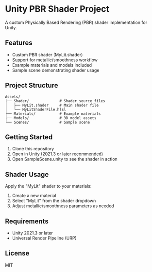 # Unity PBR Shader Project

A custom Physically Based Rendering (PBR) shader implementation for Unity.

## Features
- Custom PBR shader (MyLit.shader)
- Support for metallic/smoothness workflow
- Example materials and models included
- Sample scene demonstrating shader usage

## Project Structure
```
Assets/
├── Shader/              # Shader source files
│   ├── MyLit.shader     # Main shader file
│   └── MyLitShaderFile.hlsl
├── Materials/           # Example materials
├── Models/              # 3D model assets
└── Scenes/              # Sample scene
```

## Getting Started
1. Clone this repository
2. Open in Unity (2021.3 or later recommended)
3. Open SampleScene.unity to see the shader in action

## Shader Usage
Apply the "MyLit" shader to your materials:
1. Create a new material
2. Select "MyLit" from the shader dropdown
3. Adjust metallic/smoothness parameters as needed

## Requirements
- Unity 2021.3 or later
- Universal Render Pipeline (URP)

## License
MIT
